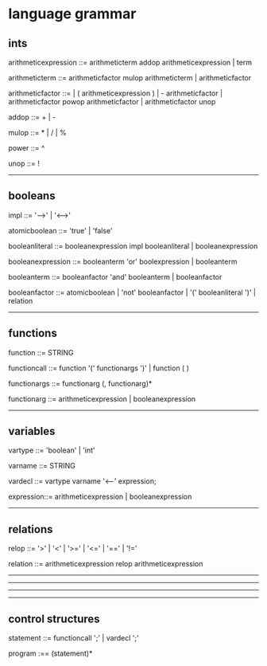 # language grammar


## ints
arithmeticexpression ::= arithmeticterm addop arithmeticexpression
    | term


arithmeticterm ::= arithmeticfactor mulop arithmeticterm
    | arithmeticfactor


arithmeticfactor ::= <number>
    | ( arithmeticexpression )
    | - arithmeticfactor
    | arithmeticfactor powop arithmeticfactor
    | arithmeticfactor unop


addop ::= +
    | -


mulop ::= *
    | /
    | %

power ::= ^


unop ::= !

------------------

## booleans


impl ::= '-->'
    | '<-->'


atomicboolean ::= 'true'
    | 'false'


booleanliteral ::= booleanexpression impl booleanliteral
    | booleanexpression


booleanexpression ::= booleanterm 'or' boolexpression
    | booleanterm


booleanterm ::= booleanfactor 'and' booleanterm
    | booleanfactor


booleanfactor ::= atomicboolean
    | 'not' booleanfactor
    | '(' booleanliteral ')'
    | relation



------------------

## functions
function ::= STRING


functioncall ::= function '(' functionargs ')'
    | function ( )


functionargs ::= functionarg (, functionarg)*


functionarg ::= arithmeticexpression
    | booleanexpression



------------------

## variables

vartype ::= 'boolean'
    | 'int'


varname ::= STRING


vardecl ::= vartype varname '<--' expression;


expression::= arithmeticexpression
    | booleanexpression





------------------
## relations

relop ::= '>'
    | '<'
    | '>='
    | '<='
    | '=='
    | '!='


relation ::= arithmeticexpression relop arithmeticexpression


------------------
------------------
------------------
------------------
## control structures


statement ::= functioncall ';'
| vardecl ';'


program :== (statement)*














